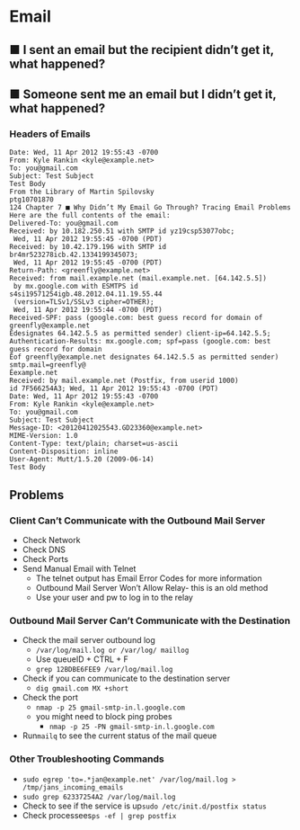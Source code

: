 # Email

## ■ I sent an email but the recipient didn’t get it, what happened?

## ■ Someone sent me an email but I didn’t get it, what happened?

### Headers of Emails

```
Date: Wed, 11 Apr 2012 19:55:43 -0700
From: Kyle Rankin <kyle@example.net>
To: you@gmail.com
Subject: Test Subject
Test Body
From the Library of Martin Spilovsky
ptg10701870
124 Chapter 7 ■ Why Didn’t My Email Go Through? Tracing Email Problems
Here are the full contents of the email:
Delivered-To: you@gmail.com
Received: by 10.182.250.51 with SMTP id yz19csp53077obc;
 Wed, 11 Apr 2012 19:55:45 -0700 (PDT)
Received: by 10.42.179.196 with SMTP id br4mr523278icb.42.1334199345073;
 Wed, 11 Apr 2012 19:55:45 -0700 (PDT)
Return-Path: <greenfly@example.net>
Received: from mail.example.net (mail.example.net. [64.142.5.5])
 by mx.google.com with ESMTPS id s4si19571254igb.48.2012.04.11.19.55.44
 (version=TLSv1/SSLv3 cipher=OTHER);
 Wed, 11 Apr 2012 19:55:44 -0700 (PDT)
Received-SPF: pass (google.com: best guess record for domain of greenfly@example.net
Êdesignates 64.142.5.5 as permitted sender) client-ip=64.142.5.5;
Authentication-Results: mx.google.com; spf=pass (google.com: best guess record for domain
Êof greenfly@example.net designates 64.142.5.5 as permitted sender) smtp.mail=greenfly@
Êexample.net
Received: by mail.example.net (Postfix, from userid 1000)
id 7F566254A3; Wed, 11 Apr 2012 19:55:43 -0700 (PDT)
Date: Wed, 11 Apr 2012 19:55:43 -0700
From: Kyle Rankin <kyle@example.net>
To: you@gmail.com
Subject: Test Subject
Message-ID: <20120412025543.GD23360@example.net>
MIME-Version: 1.0
Content-Type: text/plain; charset=us-ascii
Content-Disposition: inline
User-Agent: Mutt/1.5.20 (2009-06-14)
Test Body
```



## Problems

### Client Can’t Communicate with the Outbound Mail Server

* Check Network
* Check DNS
* Check Ports
* Send Manual Email with Telnet
  * The telnet output has Email Error Codes for more information
  * Outbound Mail Server Won’t Allow Relay- this is an old method
  * Use your user and pw to log in to the relay


### Outbound Mail Server Can’t Communicate with the Destination

* Check the mail server outbound log
  * `/var/log/mail.log or /var/log/ maillog`
  * Use queueID + CTRL + F
  * `grep 12BDBE6FEE9 /var/log/mail.log`
* Check if you can communicate to the destination server
  * `dig gmail.com MX +short`
* Check the port
  * `nmap -p 25 gmail-smtp-in.l.google.com`
  * you might need to block ping probes
    * `nmap -p 25 -PN gmail-smtp-in.l.google.com`
* Run`mailq` to see the current status of the mail queue


### Other Troubleshooting Commands

* `sudo egrep 'to=.*jan@example.net' /var/log/mail.log > /tmp/jans_incoming_emails`
* `sudo grep 62337254A2 /var/log/mail.log`
* Check to see if the service is up`sudo /etc/init.d/postfix status`
* Check processees`ps -ef | grep postfix`
